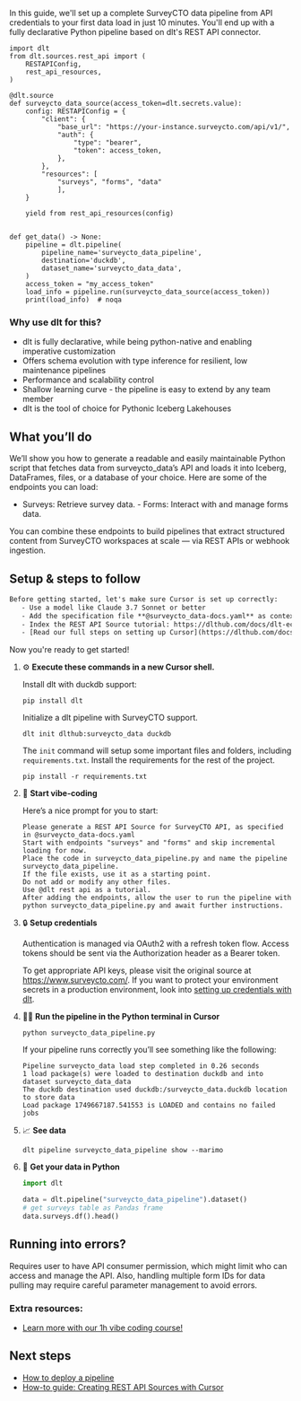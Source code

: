 In this guide, we'll set up a complete SurveyCTO data pipeline from API credentials to your first data load in just 10 minutes. You'll end up with a fully declarative Python pipeline based on dlt's REST API connector.

```python-outcome
import dlt
from dlt.sources.rest_api import (
    RESTAPIConfig,
    rest_api_resources,
)

@dlt.source
def surveycto_data_source(access_token=dlt.secrets.value):
    config: RESTAPIConfig = {
        "client": {
            "base_url": "https://your-instance.surveycto.com/api/v1/",
            "auth": {
                "type": "bearer",
                "token": access_token,
            },
        },
        "resources": [
            "surveys", "forms", "data"
            ],
    }

    yield from rest_api_resources(config)


def get_data() -> None:
    pipeline = dlt.pipeline(
        pipeline_name='surveycto_data_pipeline',
        destination='duckdb',
        dataset_name='surveycto_data_data', 
    )
    access_token = "my_access_token"
    load_info = pipeline.run(surveycto_data_source(access_token))
    print(load_info)  # noqa
```

### Why use dlt for this?

- dlt is fully declarative, while being python-native and enabling imperative customization
- Offers schema evolution with type inference for resilient, low maintenance pipelines
- Performance and scalability control
- Shallow learning curve - the pipeline is easy to extend by any team member
- dlt is the tool of choice for Pythonic Iceberg Lakehouses

## What you’ll do

We’ll show you how to generate a readable and easily maintainable Python script that fetches data from surveycto_data’s API and loads it into Iceberg, DataFrames, files, or a database of your choice. Here are some of the endpoints you can load:

- Surveys: Retrieve survey data. - Forms: Interact with and manage forms data.

You can combine these endpoints to build pipelines that extract structured content from SurveyCTO workspaces at scale — via REST APIs or webhook ingestion.

## Setup & steps to follow

```default
Before getting started, let's make sure Cursor is set up correctly:
   - Use a model like Claude 3.7 Sonnet or better
   - Add the specification file **@surveycto_data-docs.yaml** as context
   - Index the REST API Source tutorial: https://dlthub.com/docs/dlt-ecosystem/verified-sources/rest_api/ and add it to context as **@dlt rest api**
   - [Read our full steps on setting up Cursor](https://dlthub.com/docs/dlt-ecosystem/llm-tooling/cursor-restapi#23-configuring-cursor-with-documentation)
```

Now you're ready to get started! 

1. ⚙️ **Execute these commands in a new Cursor shell.**
    
    Install dlt with duckdb support:
    ```shell
    pip install dlt
    ```

    Initialize a dlt pipeline with SurveyCTO support.
    ```shell
    dlt init dlthub:surveycto_data duckdb
    ```

    The `init` command will setup some important files and folders, including `requirements.txt`. Install the requirements for the rest of the project.
    ```shell
    pip install -r requirements.txt
    ```
    
2. 🤠 **Start vibe-coding**
    
    Here’s a nice prompt for you to start: 
    
    ```prompt
    Please generate a REST API Source for SurveyCTO API, as specified in @surveycto_data-docs.yaml 
    Start with endpoints "surveys" and "forms" and skip incremental loading for now. 
    Place the code in surveycto_data_pipeline.py and name the pipeline surveycto_data_pipeline. 
    If the file exists, use it as a starting point. 
    Do not add or modify any other files. 
    Use @dlt rest api as a tutorial. 
    After adding the endpoints, allow the user to run the pipeline with python surveycto_data_pipeline.py and await further instructions.
    ```

    
3. 🔒 **Setup credentials** 
    
    Authentication is managed via OAuth2 with a refresh token flow. Access tokens should be sent via the Authorization header as a Bearer token.
    
    To get appropriate API keys, please visit the original source at https://www.surveycto.com/.
    If you want to protect your environment secrets in a production environment, look into [setting up credentials with dlt](https://dlthub.com/docs/walkthroughs/add_credentials).
    
4. 🏃‍♀️ **Run the pipeline in the Python terminal in Cursor**
    
    ```shell
    python surveycto_data_pipeline.py
    ```
    
    If your pipeline runs correctly you’ll see something like the following:
    
    ```shell
    Pipeline surveycto_data load step completed in 0.26 seconds
    1 load package(s) were loaded to destination duckdb and into dataset surveycto_data_data
    The duckdb destination used duckdb:/surveycto_data.duckdb location to store data
    Load package 1749667187.541553 is LOADED and contains no failed jobs
    ```
    
5. 📈 **See data**
    
    ```shell
    dlt pipeline surveycto_data_pipeline show --marimo
    ```
    
6. 🐍 **Get your data in Python**
    
    ```python
    import dlt

   data = dlt.pipeline("surveycto_data_pipeline").dataset()
   # get surveys table as Pandas frame
   data.surveys.df().head()
    ```

## Running into errors?

Requires user to have API consumer permission, which might limit who can access and manage the API. Also, handling multiple form IDs for data pulling may require careful parameter management to avoid errors.

### Extra resources:

- [Learn more with our 1h vibe coding course!](https://www.youtube.com/watch?v=GGid70rnJuM)

## Next steps

- [How to deploy a pipeline](https://dlthub.com/docs/walkthroughs/deploy-a-pipeline)
- [How-to guide: Creating REST API Sources with Cursor](https://dlthub.com/docs/dlt-ecosystem/llm-tooling/cursor-restapi)